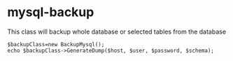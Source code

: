 # mysql-backup
This class will backup whole database or selected tables from the database


````
$backupClass=new BackupMysql();
echo $backupClass->GenerateDump($host, $user, $password, $schema);
````
